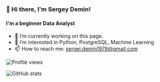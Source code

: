 ### 👋 Hi there, I'm Sergey Demin!
#### I'm a beginner Data Analyst
- 🔭 I’m currently working on this page. 
- 👀 I’m interested in Python, PostgreSQL, Machine Learning
- 📫 How to reach me: sergei.demin1978@gmail.com

<!---
Показать просмотры профиля
--->
![Profile views](https://gpvc.arturio.dev/SergeyDemin1978)


<!---
Карта статистики GitHub
--->
![GitHub stats](https://github-readme-stats.vercel.app/api?username=SergeyDemin1978&show_icons=true&theme=default_repocard)

 


<!---
SergeyDemin1978/SergeyDemin1978 is a ✨ special ✨ repository because its `README.md` (this file) appears on your GitHub profile.
You can click the Preview link to take a look at your changes.
--->
